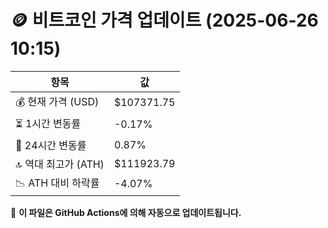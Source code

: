 # 🪙 비트코인 가격 업데이트 (2025-06-26 10:15)

| 항목                | 값 |
|--------------------|----------------|
| 💰 현재 가격 (USD) | $107371.75 |
| ⏳ 1시간 변동률    | -0.17% |
| 📆 24시간 변동률   | 0.87% |
| 🔝 역대 최고가 (ATH) | $111923.79 |
| 📉 ATH 대비 하락률 | -4.07% |

🔄 **이 파일은 GitHub Actions에 의해 자동으로 업데이트됩니다.**
